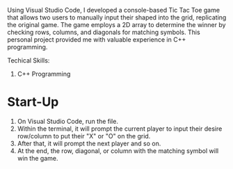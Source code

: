 Using Visual Studio Code, I developed a console-based Tic Tac Toe game that allows two users to manually input their shaped into the grid, replicating the original game. The game employs a 2D array to determine the winner by checking rows, columns, and diagonals for matching symbols. This personal project provided me with valuable experience in C++ programming. 

Techical Skills: 
1. C++ Programming
# Start-Up 

1. On Visual Studio Code, run the file.
2. Within the terminal, it will prompt the current player to input their desire row/column to put their "X" or "O" on the grid.
3. After that, it will prompt the next player and so on.
4. At the end, the row, diagonal, or column with the matching symbol will win the game. 
